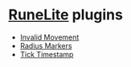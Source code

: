 # [RuneLite](https://github.com/runelite/runelite) plugins
- [Invalid Movement](../../tree/invalid-movement)
- [Radius Markers](../../tree/radius-markers)
- [Tick Timestamp](../../tree/tick-timestamp)

